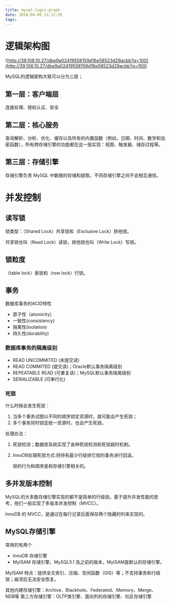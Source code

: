 ```yaml
---
title: mysql-logic-graph
date: 2018-04-05 13:12:29
tags:
---
```

# 逻辑架构图

![http://39.108.10.27/dbe9a02419558159d16e58523d29acbb?q=100](http://39.108.10.27/dbe9a02419558159d16e58523d29acbb?q=100)

MySQL的逻辑架构大致可以分为三层；
## 第一层：客户端层
连接处理、授权认证、安全
## 第二层：核心服务
查询解析、分析、优化、缓存以及所有的内置函数（例如，日期、时间、数学和加密函数），所有跨存储引擎的功能都在这一层实现：视图、触发器、储存过程等。
## 第三层：存储引擎
存储引擎负责 MySQL 中数据的存储和提取，不同存储引擎之间不会相互通信。

# 并发控制
## 读写锁
锁类型：（Shared Lock）共享锁和（Exclusive Lock）排他锁。

共享锁也叫（Read Lock）读锁，排他锁也叫（Write Lock）写锁。
## 锁粒度
（table lock）表锁和（row lock）行锁。

## 事务
数据库事务的ACID特性
* 原子性（atomicity）
* 一致性(consistency)
* 隔离性(isolation)
* 持久性(durability)

### 数据库事务的隔离级别
* READ UNCOMMITED (未提交读)
* READ COMMITED (提交读)；Oracle默认事务隔离级别
* REPEATABLE READ (可重复读)；MySQL默认事务隔离级别
* SERIALIZABLE (可串行化)

### 死锁
什么时候会发生死锁：
1. 当多个事务试图以不同的顺序锁定资源时，就可能会产生死锁；
2. 多个事务同时锁定统一资源时，也会产生死锁。

处理办法：
1. 死锁检测；数据库系统实现了各种死锁检测和死锁超时机制。
2. InnoDB处理死锁方式:将持有最少行级排它锁的事务进行回滚。

    锁的行为和顺序是和存储引擎相关的。
## 多并发版本控制
MySQL的大多数存储引擎实现的都不是简单的行级锁。基于提升并发性能的思考，他们一般实现了多版本并发控制（MVCC）。

InnoDB 的 MVCC，是通过在每行记录后面保存两个隐藏的列来实现的。

## MySQL存储引擎
常用的有两个
* InnoDB 存储引擎
* MyISAM 存储引擎。MySQL5.1 及之前的版本，MyISAM是默认的存储引擎。

MyISAM 特点：提供全文索引、压缩、空间函数（GIS）等；不支持事务和行级锁；崩溃后无法安全恢复。

其他内建存储引擎：Archive、Blackhole、Federated、Memory、Merge、NDB等
第三方存储引擎：OLTP类引擎、面向列的存储引擎、社区存储引擎
    